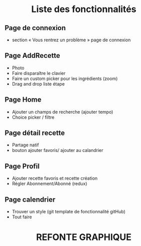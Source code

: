 # <p align="center">Liste des fonctionnalités</p>

## Page de connexion 
- section « Vous rentrez un problème » page de connexion

## Page AddRecette
- Photo
- Faire disparaître le clavier 
- Faire un custom picker pour les ingrédients (zoom)
- Drag and drop liste étape

## Page Home
- Ajouter un champs de recherche (ajouter tempo)
- Choice picker / filtre 

## Page détail recette 
- Partage natif 
- bouton ajouter favoris/ ajouter au calandrier

## Page Profil
- Ajouter  recette favoris et recette création
- Régler Abonnement/Abonné (redux)

## Page calendrier 
- Trouver un style (git template de fonctionnalité gitHub)
- Tout faire

# <p align="center"> REFONTE GRAPHIQUE  </p>

